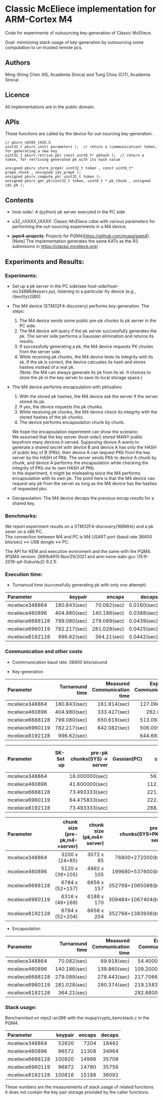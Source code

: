 # Classic McEliece implementation for ARM-Cortex M4

Code for experiments of outsourcing key-generation of Classic McEliece.  
  
Goal:  minimizing stack usage of key-generation by outsourcing some computation to un-trusted remote pcs.

## Authors

Ming-Shing Chen (IIS, Academia Sinica) and Tung Chou (CITI, Academia Sinica)

## Licence

All implementations are in the public domain.

## APIs

These functions are called by the device for out-sourcing key-generation.
```
// pksrv_nXXXX_tXXX.h
uint32_t pksrv_init( parameters );  // return a (communication) token, for generating a new key
uint32_t pksrv_retrive_pk( const uint8_t* pkhash );  // return a token, for retriving generated pk with its hash value

unsigned pksrv_store_prepk( uint32_t token , const uint8_t* prepk_chunk , unsigned idx_prepk );
unsigned pksrv_compute_pk( uint32_t token );
unsigned pksrv_get_pk(uint32_t token, uint8_t * pk_chunk , unsigned idx_pk );
```





## Contents


- host-side/: A (python) pk server executed in the PC side.  
- u32_nXXXX_tXXXX: Classic McEliece cdoe with various parameters for performing the out-sourcing experiments in a M4 device.  

- **pqm4-projects**: Projects for PQM4(https://github.com/mupq/pqm4).  
 [Note] The implementation generates the same KATs as the R3 submisions in https://classic.mceliece.org/ .  


## Experiments and Results:

### Experiments:
- Set up a pk server in the PC side(see host-side/host-mc348864keysrv.py), listening to a particular tty device (e.g., /dev/ttyUSB0)  

- The M4 device (STM32F4-discovery) performs key-generation. The steps:  
  1) The M4 device sends some public pre-pk chunks to pk server in the PC side.  
  2) The M4 device will query if the pk server successfully generates the pk. The server side performs a Gaussian elimination and returns its results.  
  3) If successfully generating a pk, the M4 device requests PK chunks from the server side.  
  4) While receiving pk chunks, the M4 device tests its integrity with its sk. If the pk is correct, the device calcuates its hash and stores hashes instead of a real pk.  
   (Note: the M4 can always generate its pk from its sk. It choices to store the pk in the key server to save its local storage space.)  

- The M4 device performs encapsulation with pkhsahes:
  1) With the stored pk hashes, the M4 device ask the server if the server stored its pk.  
  2) If yes, the device requests the pk chunks.  
  3) While receiving pk chunks, the M4 device check its integrity with the stored hashes of the pk chunks.  
  4) The device performs encapsulation chunk by chunk.  

  We hope the encapsulation experiment can show the scenario:  
  We assumed that the key server (host-side/) stored MANY public keysfrom many devices it served.
  Supposing device A wants to generate a shared secret with device B and device A has only the HASH of public key of B (PKb), then device A can request PKb from the key server by the HASH of PKb.
  The server sends PKb to device A chunk by chunk, and device A performs the encapsulation while checking the integrity of PKb  via its own HASH of PKb.  
  In the experiment, it might be misleading since the M4 performs encapsulation with its own pk. The point here is that the M4 device can request any pk from the server as long as the M4 device has the hashes of requested pks.

- Decapsulation: The M4 device decaps the previous encap results for a shared key.  


### Benchmarks:

We report experiment results on a STM32F4-discovery(168MHz) and a pk sever on a x86 PC.  
The connection between M4 and PC is M4 USART port (baud rate 38400 bits/sec) <-> USB dongle <-> PC.  

The API for KEM and execution evniroment and the same with the PQM4.  
(PQM4 version: 2691b4915 Nov/29/2021 and arm-none-eabi-gcc (15:9-2019-q4-0ubuntu2) 9.2.1).  

### Execution time:


- Turnaroud time (successfully generating pk with only one attempt):  

| Parameter        | keypair       | encaps       | decaps      |
| :---             |          ---: |       ---:   |        ---: |
| mceliece348864   | 180.843(sec)  |  70.082(sec) | 0.0160(sec) |
| mceliece460896   | 404.980(sec)  | 140.186(sec) | 0.0388(sec) |
| mceliece6688128  | 799.080(sec)  | 279.089(sec) | 0.0439(sec) |
| mceliece6960119  | 782.217(sec)  | 281.028(sec) | 0.0425(sec) |
| mceliece8192128  | 996.62(sec)   | 364.21(sec)  | 0.0442(sec) |



### Communication and other costs
- Commnunication baud rate: 38400 bits/second  

- Key-generation  

| Parameter        | Turnaround time  | Measured Communication time | Expected Communication time  | 
| :---             |          ---:    |                      ---: |                           ---: |
| mceliece348864   | 180.843(sec)     |      161.914(sec)         |           127.066(sec)         |
| mceliece460896   | 404.980(sec)     |      333.427(sec)         |           262.8(sec)           |
| mceliece6688128  | 799.080(sec)     |      650.619(sec)         |           513.093(sec)         |
| mceliece6960119  | 782.217(sec)     |      642.082(sec)         |           506.009(sec)         |
| mceliece8192128  | 996.62(sec)      |                           |           644.693(sec)         | 


| Parameter        | SK-Set up | pre-pk chunks(SYS) -> server  | Gassian(PC) | pre-pk chunks(PK) -> server    | pk chunks <- server | check integrity and hashes |
| :---             |   ---:    |                          ---: |        ---: |                           ---: |                ---: |                       ---: |
| mceliece348864   |           | 16.000000(sec)                |             |  56.666667(sec)                |   54.400000(sec) |                             |
| mceliece460896   |           | 41.600000(sec)                |             | 112.000000(sec)                |  109.200000(sec) |                             |
| mceliece6688128  |           | 73.493333(sec)                |             | 221.893333(sec)                |  217.706667(sec) |                             |
| mceliece6960119  |           | 64.475833(sec)                |             | 222.375833(sec)                |  219.158333(sec) |                             |
| mceliece8192128  |           | 73.493333(sec)                |             | 288.320000(sec)                |  282.880000(sec) |                             |


| Parameter        | chunk size (pre-pk,m4->server) | chunk size (pk,m4<-server)    |  pre-pk chunks(SYS+PK) -> server  |   pk chunks <- server |
| :---             |                        ---:    |                          ---: |                              ---: |                 ---:  |
| mceliece348864   | 3200 x (24+85)                 | 3072 x 85                     |  76800+272000(byte)               |  261120(byte)         |
| mceliece460896   | 5120 x (39+105)                | 4992 x 105                    | 199680+537600(byte)               |  524160(byte)         |
| mceliece6688128  | 6784 x (52+157)                | 6656 x 157                    | 352768+1065088(byte)              | 1044992(byte)         |
| mceliece6960119  | 6316 x (49+169)                | 6188 x 170                    | 309484+1067404(byte)              | 1051960(byte)         |
| mceliece8192128  | 6784 x (52+204)                | 6656 x 204                    | 352768+1383936(byte)              | 1357824(byte)         |





- Encapsulation  

| Parameter        | Turnaround time  | Measured Communication time | Expected Communication time |
| :---             |            ---:  |                        ---: |                      ---:   |
| mceliece348864   |  70.082(sec)     |   69.918(sec)               |              54.400000(sec) |
| mceliece460896   | 140.186(sec)     |  139.860(sec)               |             109.200000(sec) |
| mceliece6688128  | 279.089(sec)     |  278.443(sec)               |             217.706667(sec) |
| mceliece6960119  | 281.028(sec)     |  280.374(sec)               |             219.158333(sec) |
| mceliece8192128  | 364.21(sec)      |                             |             282.880000(sec) |



### Stack usage:

Benchamrked on mps2-an386 with the mupq/crypto_kem/stack.c in the PQM4.  

| Parameter        | keypair | encaps | decaps  |
| :---             |   ---:  |  ---:  |    ---: |
| mceliece348864   | 52620   | 7204   | 18492   |
| mceliece460896   | 96572   | 11308  | 34964   |
| mceliece6688128  | 100920  | 14996  | 35708   |
| mceliece6960119  | 96972   | 14780  | 35756   |
| mceliece8192128  | 100816  | 15188  | 36092   |

These numbers are the measurements of stack usage of related functions. It does not contain the key pair storage provided by the caller functions.  

